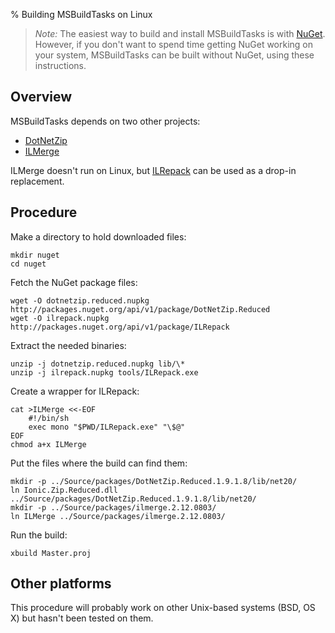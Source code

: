 % Building MSBuildTasks on Linux

> *Note:* The easiest way to build and install MSBuildTasks is with [NuGet](http://www.nuget.org/).
> However, if you don't want to spend time getting NuGet working on your system, MSBuildTasks
> can be built without NuGet, using these instructions.

## Overview ##

MSBuildTasks depends on two other projects:

 * [DotNetZip][1]
 * [ILMerge][2]

ILMerge doesn't run on Linux, but [ILRepack][3] can be used as a drop-in replacement.

[1]: http://dotnetzip.codeplex.com/
[2]: http://research.microsoft.com/en-us/people/mbarnett/ilmerge.aspx
[3]: http://github.com/gluck/il-repack

## Procedure ##

Make a directory to hold downloaded files:

	mkdir nuget
	cd nuget

Fetch the NuGet package files:

	wget -O dotnetzip.reduced.nupkg http://packages.nuget.org/api/v1/package/DotNetZip.Reduced
	wget -O ilrepack.nupkg http://packages.nuget.org/api/v1/package/ILRepack

Extract the needed binaries:

	unzip -j dotnetzip.reduced.nupkg lib/\*
	unzip -j ilrepack.nupkg tools/ILRepack.exe

Create a wrapper for ILRepack:

	cat >ILMerge <<-EOF
		#!/bin/sh
		exec mono "$PWD/ILRepack.exe" "\$@"
	EOF
	chmod a+x ILMerge

Put the files where the build can find them:

	mkdir -p ../Source/packages/DotNetZip.Reduced.1.9.1.8/lib/net20/
	ln Ionic.Zip.Reduced.dll ../Source/packages/DotNetZip.Reduced.1.9.1.8/lib/net20/
	mkdir -p ../Source/packages/ilmerge.2.12.0803/
	ln ILMerge ../Source/packages/ilmerge.2.12.0803/

Run the build:

	xbuild Master.proj

## Other platforms ##

This procedure will probably work on other Unix-based systems (BSD, OS X)
but hasn't been tested on them.
